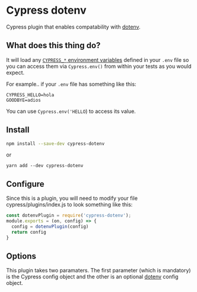 # Cypress dotenv

Cypress plugin that enables compatability with [dotenv](https://www.npmjs.com/package/dotenv).  

## What does this thing do?
It will load any [`CYPRESS_*` environment variables](https://docs.cypress.io/guides/guides/environment-variables.html#Option-2-cypress-env-json) defined in your `.env` file so you can access them via `Cypress.env()` from within your tests as you would expect.  

For example.. if your `.env` file has something like this:
```text
CYPRESS_HELLO=hola
GOODBYE=adios
```

You can use `Cypress.env('HELLO`) to access its value.


## Install
```bash
npm install --save-dev cypress-dotenv
```
or
```
yarn add --dev cypress-dotenv
```

## Configure

Since this is a plugin, you will need to modify your file cypress/plugins/index.js to look something like this:

```javascript
const dotenvPlugin = require('cypress-dotenv');
module.exports = (on, config) => {
  config = dotenvPlugin(config)
  return config
}
```

## Options
This plugin takes two paramaters. The first parameter (which is mandatory) is the Cypress config object and the other is an optional [dotenv](https://www.npmjs.com/package/dotenv#config) config object.
